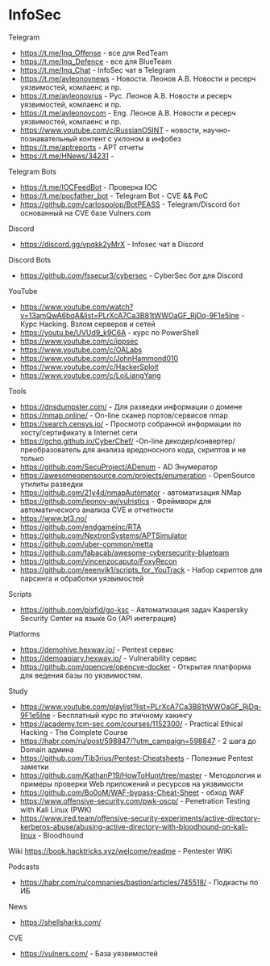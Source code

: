 # InfoSec

Telegram
- https://t.me/Inq_Offense - все для RedTeam
- https://t.me/Inq_Defence - все для BlueTeam
- https://t.me/Inq_Chat - InfoSec чат в Telegram
- https://t.me/avleonovnews - Новости. Леонов А.В. Новости и ресерч уязвимостей, комлаенс и пр.
- https://t.me/avleonovrus - Рус. Леонов А.В. Новости и ресерч уязвимостей, комлаенс и пр.
- https://t.me/avleonovcom - Eng. Леонов А.В. Новости и ресерч уязвимостей, комлаенс и пр.
- https://www.youtube.com/c/RussianOSINT - новости, научно-познавательный контент с уклоном в инфобез
- https://t.me/aptreports - APT отчеты
- https://t.me/HNews/34231 - 

Telegram Bots
- https://t.me/IOCFeedBot - Проверка IOC
- https://t.me/pocfather_bot - Telegram Bot - CVE && PoC
- https://github.com/carlospolop/BotPEASS - Telegram/Discord бот основанный на CVE базе Vulners.com

Discord
- https://discord.gg/vpqkk2yMrX - Infosec чат в Discord

Discord Bots
- https://github.com/fssecur3/cybersec - CyberSec бот для Discord

YouTube
- https://www.youtube.com/watch?v=13amQwA6bqA&list=PLrXcA7Ca3B81tWWOaGF_RjDq-9F1e5Ine - Курс Hacking. Взлом серверов и сетей
- https://youtu.be/UVUd9_k9C6A - курс по PowerShell
- https://www.youtube.com/c/ippsec
- https://www.youtube.com/c/OALabs
- https://www.youtube.com/c/JohnHammond010
- https://www.youtube.com/c/HackerSploit
- https://www.youtube.com/c/LoiLiangYang

Tools
- https://dnsdumpster.com/ - Для разведки информации о домене 
- https://nmap.online/ - On-line сканер портов/сервисов nmap 
- https://search.censys.io/ - Просмотр собранной информации по хосту/сертификату в Internet сети 
- https://gchq.github.io/CyberChef/ -On-line декодер/конвертер/преобразователь для анализа вредоносного кода, скриптов и не только
- https://github.com/SecuProject/ADenum - AD Энумератор
- https://awesomeopensource.com/projects/enumeration - OpenSource утилиты разведки
- https://github.com/21y4d/nmapAutomator - автоматизация NMap
- https://github.com/leonov-av/vulristics - Фреймворк для автоматического анализа CVE и отчетности
- https://www.bt3.no/
- https://github.com/endgameinc/RTA
- https://github.com/NextronSystems/APTSimulator
- https://github.com/uber-common/metta
- https://github.com/fabacab/awesome-cybersecurity-blueteam
- https://github.com/vincenzocaputo/FoxyRecon
- https://github.com/eeenvik1/scripts_for_YouTrack - Набор скриптов для парсинга и обработки уязвимостей

Scripts
- https://github.com/pixfid/go-ksc - Автоматизация задач Kaspersky Security Center на языке Go (API интеграция)

Platforms
- https://demohive.hexway.io/ - Pentest сервис
- https://demoapiary.hexway.io/ - Vulnerability сервис
- https://github.com/opencve/opencve-docker - Открытая платформа для ведения базы по уязвимостям.

Study
- https://www.youtube.com/playlist?list=PLrXcA7Ca3B81tWWOaGF_RjDq-9F1e5Ine - Бесплатный курс по этичному хакингу
- https://academy.tcm-sec.com/courses/1152300/ - Practical Ethical Hacking - The Complete Course
- https://habr.com/ru/post/598847/?utm_campaign=598847 - 2 шага до Domain админа
- https://github.com/Tib3rius/Pentest-Cheatsheets - Полезные Pentest заметки
- https://github.com/KathanP19/HowToHunt/tree/master - Методология и примеры проверки Web приложений и ресурсов на уязвимости 
- https://github.com/Bo0oM/WAF-bypass-Cheat-Sheet - обход WAF
- https://www.offensive-security.com/pwk-oscp/ - Penetration Testing with Kali Linux (PWK)
- https://www.ired.team/offensive-security-experiments/active-directory-kerberos-abuse/abusing-active-directory-with-bloodhound-on-kali-linux - Bloodhound

Wiki
https://book.hacktricks.xyz/welcome/readme - Pentester WiKi

Podcasts
- https://habr.com/ru/companies/bastion/articles/745518/ - Подкасты по ИБ

News
- https://shellsharks.com/

CVE
- https://vulners.com/ - База уязвимостей
